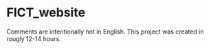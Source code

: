 # FICT_website

Comments are intentionally not in English. This project was created in rougly 12-14 hours.
